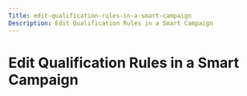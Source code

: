 ```yaml
---
Title: edit-qualification-rules-in-a-smart-campaign
Description: Edit Qualification Rules in a Smart Campaign
---
```


# Edit Qualification Rules in a Smart Campaign

